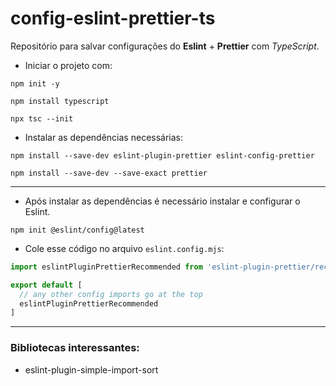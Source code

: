 # config-eslint-prettier-ts

Repositório para salvar configurações do **Eslint** + **Prettier** com *TypeScript*.

- Iniciar o projeto com:

```shell
npm init -y
```

```shell
npm install typescript 
```

```shell
npx tsc --init
```

- Instalar as dependências necessárias:

```shell
npm install --save-dev eslint-plugin-prettier eslint-config-prettier
```

```shell
npm install --save-dev --save-exact prettier
```

---

- Após instalar as dependências é necessário instalar e configurar o Eslint.

```shell
npm init @eslint/config@latest
```

- Cole esse código no arquivo `eslint.config.mjs`:
```js
import eslintPluginPrettierRecommended from 'eslint-plugin-prettier/recommended';

export default [
  // any other config imports go at the top
  eslintPluginPrettierRecommended
]
```

---

### Bibliotecas interessantes:

- eslint-plugin-simple-import-sort